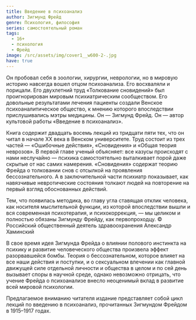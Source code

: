 ```yaml
---
title: Введение в психоанализ
author: Зигмунд Фрейд
genre: Психология, философия
series: самостоятельный роман
tags:
  - 16+
  - психология
  - Фрейд
image: /src/assets/img/cover1__w600-2-.jpg
have: true
---
```

Он пробовал себя в зоологии, хирургии, неврологии, но в мировую историю навсегда вошел отцом психоанализа. Его восхваляли и порицали. Его двухлетний труд «Толкование сновидений» был проигнорирован мировым психиатрическим сообществом. Его довольные результатами лечения пациенты создали Венское психоаналитическое общество, к мнению которого впоследствии прислушивались мэтры медицины. Он — Зигмунд Фрейд. Он — автор культовой работы «Введение в психоанализ».

Книга содержит двадцать восемь лекций из тридцати пяти тех, что он читал в начале XX века в Венском университете. Труд состоит из трех частей — «Ошибочные действия», «Сновидения» и «Общая теория неврозов». В первой главе ученый объясняет: все казусы происходят с нами неслучайно — психика самостоятельно выталкивает порой даже скрытые от нас самих намерения. «Сновидения» содержат теорию Фрейда о толковании снов с отсылкой на проявления бессознательного. А в заключительной части психиатр показывает, как навязчивые невротические состояния толкают людей на повторение на первый взгляд обоснованных действий.

Тем, что появилась методика, во главу угла ставящая отклик человека, как носителя мыслительной функции, из которой впоследствии вышли и вся современная психотерапия, и психокоррекция, — мы целиком и полностью обязаны Зигмунду Фрейду, как первопроходцу. © Российский общественный деятель здравоохранения Александр Хаминский



В свое время идея Зигмунда Фрейда о влиянии полового инстинкта на психику и развитие человеческого общества произвела эффект разорвавшейся бомбы. Теория о бессознательном, которое влияет на все наши действия и поступки, и о сексуальном влечении как главной движущей силе отдельной личности и общества в целом и по сей день вызывает споры в научной среде, однако невозможно отрицать, что учение Фрейда о психоанализе внесло неоценимый вклад в развитие всей мировой психологии.

Предлагаемое вниманию читателя издание представляет собой цикл лекций по введению в психоанализ, прочитанных Зигмундом Фрейдом в 1915–1917 годах.
